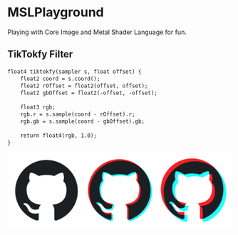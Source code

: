 # MSLPlayground
Playing with Core Image and Metal Shader Language for fun.

## TikTokfy Filter
```metal
float4 tiktokfy(sampler s, float offset) {
    float2 coord = s.coord();
    float2 rOffset = float2(offset, offset);
    float2 gbOffset = float2(-offset, -offset);

    float3 rgb;
    rgb.r = s.sample(coord - rOffset).r;
    rgb.gb = s.sample(coord - gbOffset).gb;
    
    return float4(rgb, 1.0);
}
```
![](./image.png)
